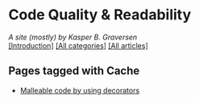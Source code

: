 ﻿# Code Quality & Readability
*A site (mostly) by Kasper B. Graversen*
<br>[[Introduction]](https://github.com/kbilsted/CodeQualityAndReadability) [[All categories]](https://github.com/kbilsted/CodeQualityAndReadability/blob/master/AllTags.md) [[All articles]](https://github.com/kbilsted/CodeQualityAndReadability/blob/master/AllArticles.md)

## Pages tagged with **Cache**

* [Malleable code by using decorators](../Articles/Design/MalleableCodeUsingDecorators.md)



